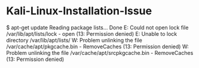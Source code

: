 # Kali-Linux-Installation-Issue
$ apt-get update Reading package lists... Done 
E: Could not open lock file /var/lib/apt/lists/lock - open (13: Permission denied) 
E: Unable to lock directory /var/lib/apt/lists/ 
W: Problem unlinking the file /var/cache/apt/pkgcache.bin - RemoveCaches (13: Permission denied) 
W: Problem unlinking the file /var/cache/apt/srcpkgcache.bin - RemoveCaches (13: Permission denied)
